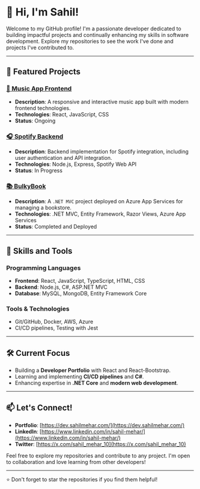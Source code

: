 # 👋 Hi, I'm Sahil!

Welcome to my GitHub profile! I'm a passionate developer dedicated to building impactful projects and continually enhancing my skills in software development. Explore my repositories to see the work I've done and projects I've contributed to.

---

## 🌟 Featured Projects

### [🎵 Music App Frontend](https://github.com/devwithmehar/music-app-frontend)
- **Description**: A responsive and interactive music app built with modern frontend technologies.
- **Technologies**: React, JavaScript, CSS
- **Status**: Ongoing

### [🎧 Spotify Backend](https://github.com/devwithmehar/spotify-backed)
- **Description**: Backend implementation for Spotify integration, including user authentication and API integration.
- **Technologies**: Node.js, Express, Spotify Web API
- **Status**: In Progress

### [📚 BulkyBook](https://bulkybook-dotnet-mvc-by-sahil-fef3a6agc8ascah6.canadacentral-01.azurewebsites.net/)
- **Description**: A `.NET MVC` project deployed on Azure App Services for managing a bookstore.
- **Technologies**: .NET MVC, Entity Framework, Razor Views, Azure App Services
- **Status**: Completed and Deployed

---

## 🚀 Skills and Tools

### Programming Languages
- **Frontend**: React, JavaScript, TypeScript, HTML, CSS
- **Backend**: Node.js, C#, ASP.NET MVC
- **Database**: MySQL, MongoDB, Entity Framework Core

### Tools & Technologies
- Git/GitHub, Docker, AWS, Azure
- CI/CD pipelines, Testing with Jest

---

## 🛠️ Current Focus

- Building a **Developer Portfolio** with React and React-Bootstrap.
- Learning and implementing **CI/CD pipelines** and **C#**.
- Enhancing expertise in **.NET Core** and **modern web development**.

---

## 📫 Let's Connect!

- **Portfolio**: [https://dev.sahilmehar.com/](https://dev.sahilmehar.com/)
- **LinkedIn**: [https://www.linkedin.com/in/sahil-mehar/](https://www.linkedin.com/in/sahil-mehar/)
- **Twitter**: [https://x.com/sahil_mehar_10](https://x.com/sahil_mehar_10)

Feel free to explore my repositories and contribute to any project. I'm open to collaboration and love learning from other developers!

---

⭐️ Don't forget to star the repositories if you find them helpful!
